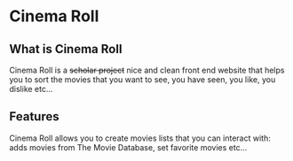 # Cinema Roll

## What is Cinema Roll
Cinema Roll is a ~~scholar project~~ nice and clean front end website that helps you to sort the movies that you want to see, you have seen, you like, you dislike etc...

## Features
Cinema Roll allows you to create movies lists that you can interact with: adds movies from The Movie Database, set favorite movies etc...